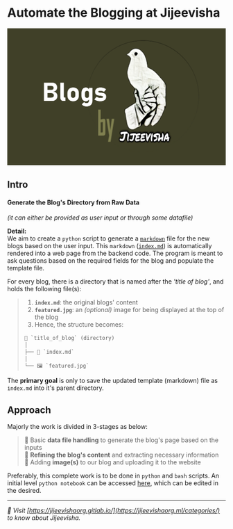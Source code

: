 # **Automate the Blogging at Jijeevisha**  

![Project Header](../assets/img/featured.png)  

## **Intro**  

#### Generate the Blog's Directory from Raw Data  
_(it can either be provided as user input or through some datafile)_  

**Detail:**  
We aim to create a `python` script to generate a [`markdown`](https://enterprise.github.com/downloads/en/markdown-cheatsheet.pdf) file for the new blogs based on the user input. This `markdown` ([`index.md`](../jjv_template/blogs.txt)) is automatically rendered into a web page from the backend code. The program is meant to ask questions based on the required fields for the blog and populate the template file.  

For every blog, there is a directory that is named after the _'title of blog'_, and holds the following file(s):  
> 1. **`index.md`**: the original blogs' content  
> 2. **`featured.jpg`**: an _(optional)_ image for being displayed at the top of the blog  
> 3. Hence, the structure becomes:  
> ```  
> 📁 `title_of_blog` (directory)  
> │  
> ├── 📄 `index.md`       
> │  
> └── 🖼️ `featured.jpg`  
> ```

The **primary goal** is only to save the updated template (markdown) file as `index.md` into it's parent directory.  


## Approach  

Majorly the work is divided in 3-stages as below:  

> 📌 Basic **data file handling** to generate the blog's page based on the inputs  
> 📌 **Refining the blog's content** and extracting necessary information  
> 📌 Adding **image(s)** to our blog and uploading it to the website  

Preferably, this complete work is to be done in `python` and `bash` scripts. An initial level `python notebook` can be accessed [here](https://colab.research.google.com/github/jijeevisha-org/tech-front-info/blob/main/Project-1/blogGenerator.ipynb), which can be edited in the desired.  

---  

_🔗 Visit [https://jijeevishaorg.gitlab.io/](https://jijeevishaorg.ml/categories/) to know about Jijeevisha._  


